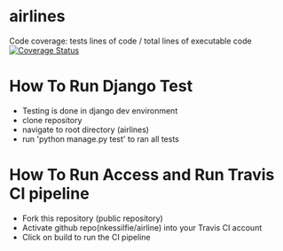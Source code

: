 # airlines
Code coverage: tests lines of code / total lines of executable code  <a href='https://coveralls.io/github/nkessilfie/airlines?branch=master'><img src='https://coveralls.io/repos/github/nkessilfie/airlines/badge.svg?branch=master' alt='Coverage Status' /></a>

# How To Run Django Test
* Testing is done in django dev environment
* clone repository
* navigate to root directory (airlines)
* run 'python manage.py test' to ran all tests

# How To Run Access and Run Travis CI pipeline
* Fork this repository (public repository)
* Activate github repo(nkessilfie/airline) into your Travis CI account
* Click on build to run the CI pipeline



